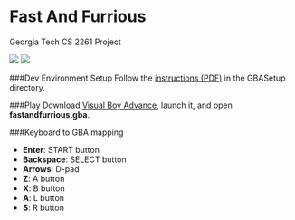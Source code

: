 Fast And Furrious
===============

Georgia Tech CS 2261 Project

![](https://dl.dropboxusercontent.com/u/11066635/Hosting/games/fast_and_furrious/furrious-screen-1.png)
![](https://dl.dropboxusercontent.com/u/11066635/Hosting/games/fast_and_furrious/furrious-screen-2.png)

###Dev Environment Setup
Follow the [instructions (PDF)](https://github.com/lsissoko/FastAndFurrious/blob/master/GBASetup/NetBeans_GBA_User_Guide.pdf) in the GBASetup directory.

###Play
Download [Visual Boy Advance](http://sourceforge.net/projects/vbam/), launch it, and open **fastandfurrious.gba**.

###Keyboard to GBA mapping
- __Enter__: START button
- __Backspace__: SELECT button
- __Arrows__: D-pad
- __Z__: A button
- __X__: B button
- __A__: L button
- __S__: R button
